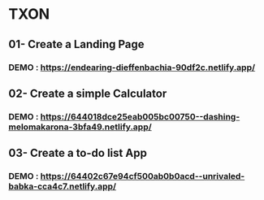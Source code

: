 # TXON

## 01- Create a Landing Page
 ### DEMO : https://endearing-dieffenbachia-90df2c.netlify.app/

## 02- Create a simple Calculator
 ### DEMO : https://644018dce25eab005bc00750--dashing-melomakarona-3bfa49.netlify.app/
 
## 03- Create a to-do list App
 ### DEMO : https://64402c67e94cf500ab0b0acd--unrivaled-babka-cca4c7.netlify.app/
